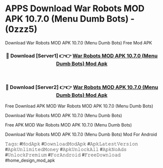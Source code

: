 # APPS Download War Robots MOD APK 10.7.0 (Menu Dumb Bots) - (0zzz5)
Download War Robots MOD APK 10.7.0 (Menu Dumb Bots) Free Mod APK

<div align="center">
<h3>🔴 Download [Server1] 👉👉 <a href="https://apk-comot.site?title=War_Robots_MOD_APK_10.7.0_(Menu_Dumb_Bots)">War Robots MOD APK 10.7.0 (Menu Dumb Bots) Mod Apk</a></h3><br>

<h3>🔴 Download [Server2] 👉👉 <a href="https://apk-comot.site?title=War_Robots_MOD_APK_10.7.0_(Menu_Dumb_Bots)">War Robots MOD APK 10.7.0 (Menu Dumb Bots) Mod Apk</a></h3>
</div>


Free Download APK MOD War Robots MOD APK 10.7.0 (Menu Dumb Bots)

Download War Robots MOD APK 10.7.0 (Menu Dumb Bots) 

Free APK MOD War Robots MOD APK 10.7.0 (Menu Dumb Bots) 

Download War Robots MOD APK 10.7.0 (Menu Dumb Bots) Mod For Android

𝚃𝚊𝚐𝚜: #𝙼𝚘𝚍𝙰𝚙𝚔 #𝙳𝚘𝚠𝚗𝚕𝚘𝚊𝚍𝙼𝚘𝚍𝙰𝚙𝚔 #𝙰𝚙𝚔𝙻𝚊𝚝𝚎𝚜𝚝𝚅𝚎𝚛𝚜𝚒𝚘𝚗 #𝙰𝚙𝚔𝚄𝚗𝚕𝚒𝚖𝚒𝚝𝚎𝚍𝙼𝚘𝚗𝚎𝚢 #𝙰𝚙𝚔𝚄𝚗𝚕𝚘𝚌𝚔𝙰𝚕𝚕 #𝙰𝚙𝚔𝙽𝚘𝙰𝚍𝚜 #𝚄𝚗𝚕𝚘𝚌𝚔𝙿𝚛𝚎𝚖𝚒𝚞𝚖 #𝙵𝚘𝚛𝙰𝚗𝚍𝚛𝚘𝚒𝚍 #𝙵𝚛𝚎𝚎𝙳𝚘𝚠𝚗𝚕𝚘𝚊𝚍 #home_design_mod_apk